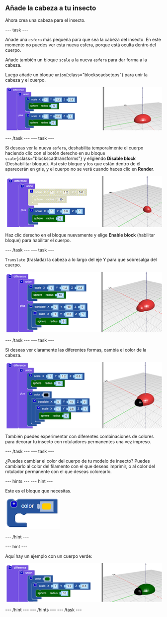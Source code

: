 ## Añade la cabeza a tu insecto

Ahora crea una cabeza para el insecto.

--- task ---

Añade una `esfera` más pequeña para que sea la cabeza del insecto. En este momento no puedes ver esta nueva esfera, porque está oculta dentro del cuerpo.

Añade también un bloque `scale` a la nueva `esfera` para dar forma a la cabeza.

Luego añade un bloque `union`{:class="blockscadsetops"} para unir la cabeza y el cuerpo.

![captura de pantalla](images/bug-head-hidden.png)

--- /task --- --- task ---

Si deseas ver la nueva `esfera`, deshabilita temporalmente el cuerpo haciendo clic con el botón derecho en su bloque `scale`{:class="blockscadtransforms"} y eligiendo **Disable block** (Deshabilitar bloque). Así este bloque y los que están dentro de él aparecerán en gris, y el cuerpo no se verá cuando haces clic en **Render**.

![captura de pantalla](images/bug-disable.png)

Haz clic derecho en el bloque nuevamente y elige **Enable block** (habilitar bloque) para habilitar el cuerpo.

--- /task --- --- task ---

`Translate` (traslada) la cabeza a lo largo del eje Y para que sobresalga del cuerpo.

  ![captura de pantalla](images/bug-head.png)

--- /task --- --- task ---

Si deseas ver claramente las diferentes formas, cambia el color de la cabeza.

![captura de pantalla](images/bug-head-black.png)

También puedes experimentar con diferentes combinaciones de colores para decorar tu insecto con rotuladores permanentes una vez impreso.

--- /task --- --- task ---

¿Puedes cambiar el color del cuerpo de tu modelo de insecto? Puedes cambiarlo al color del filamento con el que deseas imprimir, o al color del rotulador permanente con el que deseas colorearlo.

--- hints --- --- hint ---

Este es el bloque que necesitas.

![captura de pantalla](images/bug-colour-block.png)

--- /hint ---

--- hint ---

Aquí hay un ejemplo con un cuerpo verde:

![captura de pantalla](images/bug-body-colour.png)

--- /hint --- --- /hints --- --- /task ---




  
